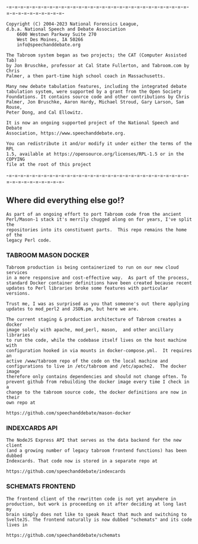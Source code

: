 

-=-=-=-=-=-=-=-=-=-=-=-=-=-=-=-=-=-=-=-=-=-=-=-=-=-=-=-=-=-=-=-=-=-=-=-=-=-=-=-=-=-

	Copyright (C) 2004-2023 National Forensics League,
	d.b.a. National Speech and Debate Association
		6600 Westown Parkway Suite 270
		West Des Moines, IA 50266
		info@speechanddebate.org

	The Tabroom system began as two projects; the CAT (Computer Assisted Tab)
	by Jon Bruschke, professor at Cal State Fullerton, and Tabroom.com by Chris
	Palmer, a then part-time high school coach in Massachusetts.

	Many new debate tabulation features, including the integrated debate
	tabulation system, were supported by a grant from the Open Society
	Foundations. It contains source code and other contributions by Chris
	Palmer, Jon Bruschke, Aaron Hardy, Michael Stroud, Gary Larson, Sam Rouse,
	Peter Dong, and Cal Ellowitz.

	It is now an ongoing supported project of the National Speech and Debate
	Association, https://www.speechanddebate.org.

	You can redistribute it and/or modify it under either the terms of the RPL
	1.5, available at https://opensource.org/licenses/RPL-1.5 or in the COPYING
	file at the root of this project

-=-=-=-=-=-=-=-=-=-=-=-=-=-=-=-=-=-=-=-=-=-=-=-=-=-=-=-=-=-=-=-=-=-=-=-=-=-=-=-=-=-

## Where did everything else go!?

	As part of an ongoing effort to port Tabroom code from the ancient
	Perl/Mason-1 stack it's merrily chugged along on for years, I've split the
	repositories into its constituent parts.  This repo remains the home of the
	legacy Perl code.

### TABROOM MASON DOCKER

	Tabroom production is being containerized to run on our new cloud services
	in a more responsive and cost-effective way.  As part of the process,
	standard Docker container definitions have been created because recent
	updates to Perl libraries broke some features with particular versions.

	Trust me, I was as surprised as you that someone's out there applying
	updates to mod_perl2 and JSON.pm, but here we are.

	The current staging & production architecture of Tabroom creates a docker
	image solely with apache, mod_perl, mason,  and other ancillary libraries
	to run the code, while the codebase itself lives on the host machine with
	configuration hooked in via mounts in docker-compose.yml.  It requires an
	active /www/tabroom repo of the code on the local machine and
	configurations to live in /etc/tabroom and /etc/apache2.  The docker image
	therefore only contains dependencies and should not change often. To
	prevent github from rebuilding the docker image every time I check in a
	change to the tabroom source code, the docker definitions are now in their
	own repo at

	https://github.com/speechanddebate/mason-docker

### INDEXCARDS API

	The NodeJS Express API that serves as the data backend for the new client
	(and a growing number of legacy tabroom frontend functions) has been dubbed
	Indexcards. That code now is stored in a separate repo at

	https://github.com/speechanddebate/indexcards

### SCHEMATS FRONTEND

	The frontend client of the rewritten code is not yet anywhere in
	production, but work is proceeding on it after deciding at long last my
	brain simply does not like to speak React that much and switching to
	SvelteJS. The frontend naturally is now dubbed "schemats" and its code
	lives in

	https://github.com/speechanddebate/schemats


